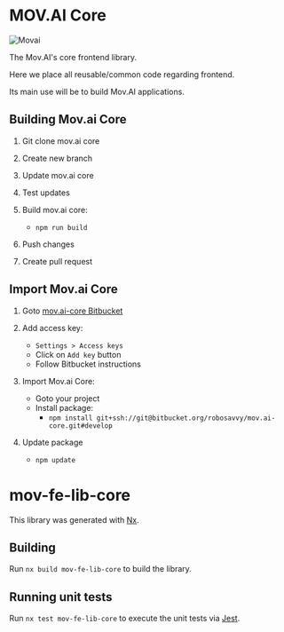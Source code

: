 # MOV.AI Core

![Movai](https://www.mov.ai/wp-content/uploads/2021/06/MOV.AI-logo-3.png)

The Mov.AI's core frontend library.

Here we place all reusable/common code regarding frontend.

Its main use will be to build Mov.AI applications.

## Building Mov.ai Core

1. Git clone mov.ai core

2. Create new branch

3. Update mov.ai core

4. Test updates

5. Build mov.ai core:
   - `npm run build`
6. Push changes

7. Create pull request

## Import Mov.ai Core

1. Goto [mov.ai-core Bitbucket](https://bitbucket.org/robosavvy/mov.ai-core)

2. Add access key:

   - `Settings > Access keys `
   - Click on `Add key` button
   - Follow Bitbucket instructions

3. Import Mov.ai Core:

   - Goto your project
   - Install package:
     - `npm install git+ssh://git@bitbucket.org/robosavvy/mov.ai-core.git#develop`

4. Update package
   - `npm update`

# mov-fe-lib-core

This library was generated with [Nx](https://nx.dev).

## Building

Run `nx build mov-fe-lib-core` to build the library.

## Running unit tests

Run `nx test mov-fe-lib-core` to execute the unit tests via [Jest](https://jestjs.io).
